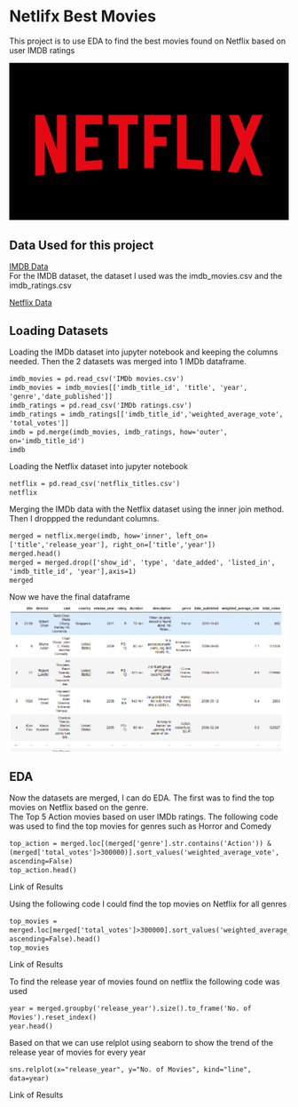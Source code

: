
# Netlifx Best Movies

This project is to use EDA to find the best movies found on Netflix based on user IMDB ratings

![Logo](/image/netflix-logo.png)

    
## Data Used for this project

[IMDB Data](https://www.kaggle.com/stefanoleone992/imdb-extensive-dataset)  
For the IMDB dataset, the dataset I used was the imdb_movies.csv and the imdb_ratings.csv  

[Netflix Data](https://www.kaggle.com/shivamb/netflix-shows)  




  
## Loading Datasets
Loading the IMDb dataset into jupyter notebook and keeping the columns needed. Then the 2 datasets was merged into 1 IMDb dataframe.
```
imdb_movies = pd.read_csv('IMDb movies.csv')
imdb_movies = imdb_movies[['imdb_title_id', 'title', 'year', 'genre','date_published']]
imdb_ratings = pd.read_csv('IMDb ratings.csv')
imdb_ratings = imdb_ratings[['imdb_title_id','weighted_average_vote', 'total_votes']]
imdb = pd.merge(imdb_movies, imdb_ratings, how='outer', on='imdb_title_id')
imdb
``` 
Loading the Netflix dataset into jupyter notebook  
```
netflix = pd.read_csv('netflix_titles.csv')
netflix
```  

Merging the IMDb data with the Netflix dataset using the inner join method. Then I droppped the redundant columns.
```
merged = netflix.merge(imdb, how='inner', left_on=['title','release_year'], right_on=['title','year'])
merged.head()
merged = merged.drop(['show_id', 'type', 'date_added', 'listed_in', 'imdb_title_id', 'year'],axis=1)
merged
```
Now we have the final dataframe
![img](/image/dataframe.png)

## EDA  
Now the datasets are merged, I can do EDA. The first was to find the top movies on Netflix based on the genre.  
The Top 5 Action movies based on user IMDb ratings. The following code was used to find the top movies for genres such as Horror and Comedy
``` 
top_action = merged.loc[(merged['genre'].str.contains('Action')) & (merged['total_votes']>300000)].sort_values('weighted_average_vote', ascending=False)
top_action.head()  
```  
Link of Results

Using the following code I could find the top movies on Netflix for all genres
```  
top_movies = merged.loc[merged['total_votes']>300000].sort_values('weighted_average_vote', ascending=False).head()
top_movies  
```  
Link of Results

To find the release year of movies found on netflix the following code was used
```  
year = merged.groupby('release_year').size().to_frame('No. of Movies').reset_index()
year.head()
```  
 
Based on that we can use relplot using seaborn to show the trend of the release year of movies for every year

```  
sns.relplot(x="release_year", y="No. of Movies", kind="line", data=year)
```  

Link of Results
